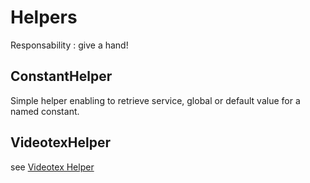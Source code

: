 # Helpers

Responsability : give a hand!


## ConstantHelper
Simple helper enabling to retrieve service, global or default value for a named constant.



## VideotexHelper
see [Videotex Helper](./Videotex-helper.md)
